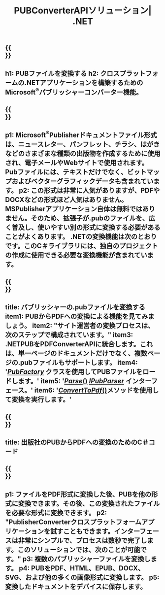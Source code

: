 ﻿---
translation: true
template: /_templates/conversion-net.md
title: PUBConverterAPIソリューション| .NET
url: /net/conversion/
description: C＃ライブラリを介してプログラムでMicrosoftPublisherファイルを変換します。独自のPUBコンバーター.NETプロジェクトを構築するためのシンプルなAPIソリューション。
metakeywords: pub netコンバーター、pub file netの変換、pub c＃コンバーター、pub file c＃の変換
family: pub
platformtag: net
feature: conversion
---

{{<section banner>}}
---
h1: PUBファイルを変換する
h2: クロスプラットフォームの.NETアプリケーションを構築するためのMicrosoft<sup>®</sup>パブリッシャーコンバーター機能。
---

{{<section overview>}}
---
p1: Microsoft<sup>®</sup>Publisherドキュメントファイル形式は、ニュースレター、パンフレット、チラシ、はがきなどのさまざまな種類の出版物を作成するために使用され、電子メールやWebサイトで使用されます。 Pubファイルには、テキストだけでなく、ビットマップおよびベクターグラフィックデータも含まれています。
p2: この形式は非常に人気がありますが、PDFやDOCXなどの形式ほど人気はありません。 MSPublisherアプリケーション自体は無料ではありません。そのため、拡張子が.pubのファイルを、広く普及し、使いやすい別の形式に変換する必要があることがよくあります。 .NETの変換機能は次のとおりです。このC＃ライブラリには、独自のプロジェクトの作成に使用できる必要な変換機能が含まれています。
---

{{<section feature1>}}
---
title: パブリッシャーの.pubファイルを変換する
item1: PUBからPDFへの変換による機能を見てみましょう。
item2: "サイト運営者の変換プロセスは、次のステップで構成されています。"
item3: .NETPUBをPDFConverterAPIに統合します。これは、単一ページのドキュメントだけでなく、複数ページの.pubファイルもサポートします。
item4: '[*PubFactory*](https://reference.aspose.com/pub/net/aspose.pub/pubfactory/) クラスを使用してPUBファイルをロードします。'
item5: '[*Parse*()](https://reference.aspose.com/pub/net/aspose.pub/ipubparser/parse/) [*IPubParser*](https://reference.aspose.com/pub/net/aspose.pub/ipubparser/) インターフェース。'
item6: '[*ConvertToPdf*()](https://reference.aspose.com/pub/net/aspose.pub/ipdfconverter/converttopdf/)メソッドを使用して変換を実行します。'
---

{{<section codeexample>}}
---
title: 出版社のPUBからPDFへの変換のためのC＃コード
---

{{<section summary>}}
---
p1: ファイルをPDF形式に変換した後、PUBを他の形式に変換できます。その後、この変換されたファイルを必要な形式に変換できます。
p2: "PublisherConverterクロスプラットフォームアプリケーションを試すこともできます。インターフェースは非常にシンプルで、プロセスは数秒で完了します。このソリューションでは、次のことが可能です。"
p3: 複数のパブリッシャーファイルを変換します。
p4: PUBをPDF、HTML、EPUB、DOCX、SVG、および他の多くの画像形式に変換します。
p5: 変換したドキュメントをデバイスに保存します。
---
